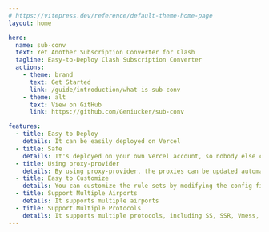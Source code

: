 ```yaml
---
# https://vitepress.dev/reference/default-theme-home-page
layout: home

hero:
  name: sub-conv
  text: Yet Another Subscription Converter for Clash
  tagline: Easy-to-Deploy Clash Subscription Converter
  actions:
    - theme: brand
      text: Get Started
      link: /guide/introduction/what-is-sub-conv
    - theme: alt
      text: View on GitHub
      link: https://github.com/Geniucker/sub-conv

features:
  - title: Easy to Deploy
    details: It can be easily deployed on Vercel
  - title: Safe
    details: It's deployed on your own Vercel account, so nobody else can see your data
  - title: Using proxy-provider
    details: By using proxy-provider, the proxies can be updated automatically on any platform
  - title: Easy to Customize
    details: You can customize the rule sets by modifying the config file
  - title: Support Multiple Airports
    details: It supports multiple airports
  - title: Support Multiple Protocols
    details: It supports multiple protocols, including SS, SSR, Vmess, Vless, Trojan, Hysteria. Subscription in base64 format is also supported
---
```


